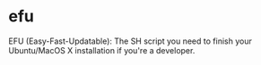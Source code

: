efu
===

EFU (Easy-Fast-Updatable): The SH script you need to finish your Ubuntu/MacOS X installation if you're a developer.
